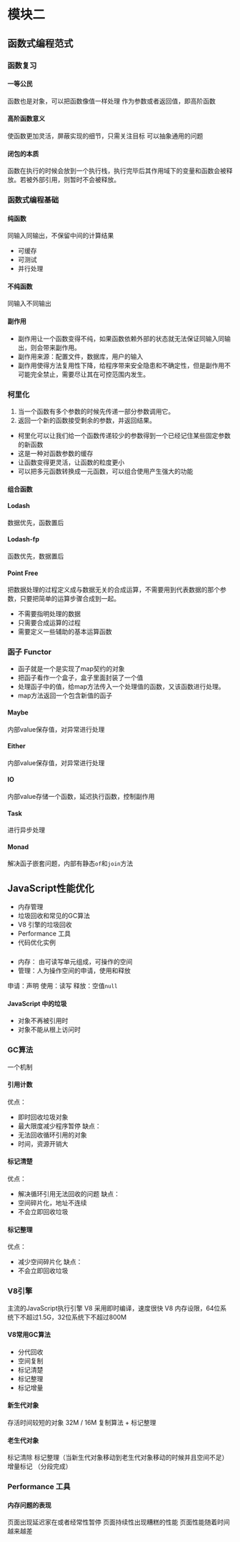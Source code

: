# **模块二**
## 函数式编程范式
### 函数复习
#### 一等公民
函数也是对象，可以把函数像值一样处理
作为参数或者返回值，即高阶函数

#### 高阶函数意义
使函数更加灵活，屏蔽实现的细节，只需关注目标
可以抽象通用的问题

#### 闭包的本质
函数在执行的时候会放到一个执行栈，执行完毕后其作用域下的变量和函数会被释放。若被外部引用，则暂时不会被释放。

### 函数式编程基础
#### 纯函数
同输入同输出，不保留中间的计算结果

- 可缓存
- 可测试
- 并行处理

#### 不纯函数
同输入不同输出

#### 副作用
- 副作用让一个函数变得不纯，如果函数依赖外部的状态就无法保证同输入同输出，则会带来副作用。
- 副作用来源：配置文件，数据库，用户的输入
- 副作用使得方法复用性下降，给程序带来安全隐患和不确定性，但是副作用不可能完全禁止，需要尽让其在可控范围内发生。

### 柯里化
1. 当一个函数有多个参数的时候先传递一部分参数调用它。
2. 返回一个新的函数接受剩余的参数，并返回结果。

- 柯里化可以让我们给一个函数传递较少的参数得到一个已经记住某些固定参数的新函数
- 这是一种对函数参数的缓存
- 让函数变得更灵活，让函数的粒度更小
- 可以把多元函数转换成一元函数，可以组合使用产生强大的功能

#### 组合函数

#### Lodash
数据优先，函数置后

#### Lodash-fp
函数优先，数据置后

#### Point Free
把数据处理的过程定义成与数据无关的合成运算，不需要用到代表数据的那个参数，只要把简单的运算步骤合成到一起。

- 不需要指明处理的数据
- 只需要合成运算的过程
- 需要定义一些辅助的基本运算函数

### 函子 Functor
- 函子就是一个是实现了map契约的对象
- 把函子看作一个盒子，盒子里面封装了一个值
- 处理函子中的值，给map方法传入一个处理值的函数，又该函数进行处理。
- map方法返回一个包含新值的函子

#### Maybe
内部value保存值，对异常进行处理
#### Either
内部value保存值，对异常进行处理
#### IO
内部value存储一个函数，延迟执行函数，控制副作用
#### Task
进行异步处理
#### Monad
解决函子嵌套问题，内部有静态`of`和`join`方法

## JavaScript性能优化
- 内存管理
- 垃圾回收和常见的GC算法
- V8 引擎的垃圾回收
- Performance 工具
- 代码优化实例

### 
- 内存：
由可读写单元组成，可操作的空间
- 管理：人为操作空间的申请，使用和释放

申请：声明
使用：读写
释放：空值`null`

#### JavaScript 中的垃圾
- 对象不再被引用时
- 对象不能从根上访问时

### GC算法
一个机制

#### 引用计数
优点：
- 即时回收垃圾对象
- 最大限度减少程序暂停
缺点：
- 无法回收循环引用的对象
- 时间，资源开销大

#### 标记清楚
优点：
- 解决循环引用无法回收的问题
缺点：
- 空间碎片化，地址不连续
- 不会立即回收垃圾

#### 标记整理
优点：
- 减少空间碎片化
缺点：
- 不会立即回收垃圾


### V8引擎
主流的JavaScript执行引擎
V8 采用即时编译，速度很快
V8 内存设限，64位系统下不超过1.5G，32位系统下不超过800M

#### V8常用GC算法
- 分代回收
- 空间复制
- 标记清楚
- 标记整理
- 标记增量

#### 新生代对象
存活时间较短的对象
32M / 16M
复制算法 + 标记整理

#### 老生代对象
标记清除
标记整理（当新生代对象移动到老生代对象移动的时候并且空间不足）
增量标记
（分段完成）

### Performance 工具

#### 内存问题的表现
页面出现延迟家在或者经常性暂停
页面持续性出现糟糕的性能
页面性能随着时间越来越差